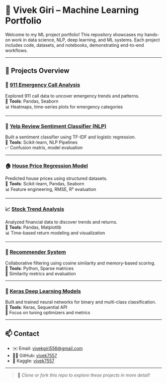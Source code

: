 # 🧠 Vivek Giri – Machine Learning Portfolio

Welcome to my ML project portfolio! This repository showcases my hands-on work in data science, NLP, deep learning, and ML systems. Each project includes code, datasets, and notebooks, demonstrating end-to-end workflows.

---

## 📂 Projects Overview

### 🚨 [911 Emergency Call Analysis](https://github.com/vivek7557/portfolio/blob/main/02-911%20Calls%20Data%20Capstone%20Project%20-%20Solutions.ipynb)
Explored 911 call data to uncover emergency trends and patterns.\
📌 **Tools**: Pandas, Seaborn\
📊 Heatmaps, time-series plots for emergency categories

---

### 💬 [Yelp Review Sentiment Classifier (NLP)](https://github.com/vivek7557/portfolio/blob/main/03-NLP%20Project%20-%20Solutions.ipynb)
Built a sentiment classifier using TF-IDF and logistic regression.\
📌 **Tools**: Scikit-learn, NLP Pipelines\
✅ Confusion matrix, model evaluation

---

### 🏠 [House Price Regression Model](https://github.com/vivek7557/portfolio/blob/main/house%20should%20sell%20it%20regression%20project.ipynb)
Predicted house prices using structured datasets.\
📌 **Tools**: Scikit-learn, Pandas, Seaborn\
📊 Feature engineering, RMSE, R² evaluation

---

### 📈 [Stock Trend Analysis](https://github.com/vivek7557/portfolio/blob/main/04-Finance%20Project%20.ipynb)
Analyzed financial data to discover trends and returns.\
📌 **Tools**: Pandas, Matplotlib\
📊 Time-based return modeling and visualization

---

### 🤝 [Recommender System](https://github.com/vivek7557/portfolio/blob/main/02-Advanced%20Recommender%20Systems%20with%20Python.ipynb)
Collaborative filtering using cosine similarity and memory-based scoring.\
📌 **Tools**: Python, Sparse matrices\
🧮 Similarity metrics and evaluation

---

### 🔬 [Keras Deep Learning Models](https://github.com/vivek7557/portfolio/blob/main/00-Keras-Syntax-Basics.ipynb)
Built and trained neural networks for binary and multi-class classification.\
📌 **Tools**: Keras, Sequential API\
🧠 Focus on tuning optimizers and metrics

---


## 📫 Contact
- ✉️ Email: vivekgiri556@gmail.com  
- 🧑‍💻 GitHub: [vivek7557](https://github.com/vivek7557)  
- 🏅 Kaggle: [vivek7557](https://www.kaggle.com/vivek7557)

---

> 📌 *Clone or fork this repo to explore these projects in more detail!*
